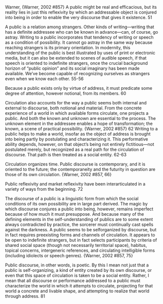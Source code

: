 ﻿Warner, 
{Warner, 2002 #857}
A public might be real and efficacious, but its reality lies in just this reflexivity by which an addressable object is conjured into being in order to enable the very discourse that gives it existence. 51

A public is a relation among strangers.
Other kinds of writing—writing that has a definite addressee who can be
known in advance—can, of course, go astray. Writing to a public incorporates
that tendency of writing or speech as a condition of possibility. It cannot go
astray in the same way because reaching strangers is its primary orientation. In
modernity, this understanding of the public is best illustrated by uses of print or
electronic media, but it can also be extended to scenes of audible speech, if that
speech is oriented to indefinite strangers, once the crucial background horizon of
“public opinion” and its social imaginary has been made available. We’ve become
capable of recognizing ourselves as strangers even when we know each other. 55-56

Because a public exists only by virtue of address, it must predicate some degree
of attention, however notional, from its members. 60

Circulation also accounts for the way a public seems both internal and external to discourse, both notional and material. From the concrete experience of a world in which available forms circulate, one projects a public. And both the known and unknown are essential to the process. The unknown element in the addressee enables a hope of transformation; the known, a scene of practical possibility. {Warner, 2002 #857} 62
Writing to a public helps to make a world, insofar as the object of address is
brought into being partly by postulating and characterizing it. This performative
ability depends, however, on that object’s being not entirely fictitious—not postulated
merely, but recognized as a real path for the circulation of discourse. That
path is then treated as a social entity.  62-63

Circulation organizes time. Public discourse is contemporary, and it is oriented to the future; the contemporaneity and the futurity in question are those of its own circulation. {Warner, 2002 #857, 66}

Public reflexivity and market reflexivity have been interarticulated in a variety
of ways from the beginning. 72

The discourse of a public is a linguistic form from which the social conditions of its own possibility are in large part derived. The magic by which discourse conjures a public into being, however, remains imperfect because of how much it must presuppose. And because many of the defining elements in the self-understanding of publics are to some extent always contradicted by practice, the sorcerer must continually cast spells against the darkness. A public seems to be selforganized by discourse, but in fact requires preexisting forms and channels of circulation. It appears to be open to indefinite strangers, but in fact selects participants by criteria of shared social space (though not necessarily territorial space), habitus, topical concerns, intergeneric references, and circulating intelligible forms (including idiolects or speech genres). {Warner, 2002 #857, 75}

Public discourse, in other words, is poetic. By this I mean not just that a public
is self-organizing, a kind of entity created by its own discourse, or even that
this space of circulation is taken to be a social entity. Rather, I mean that all discourse
or performance addressed to a public must characterize the world in
which it attempts to circulate, projecting for that world a concrete and livable
shape, and attempting to realize that world through address. 81
